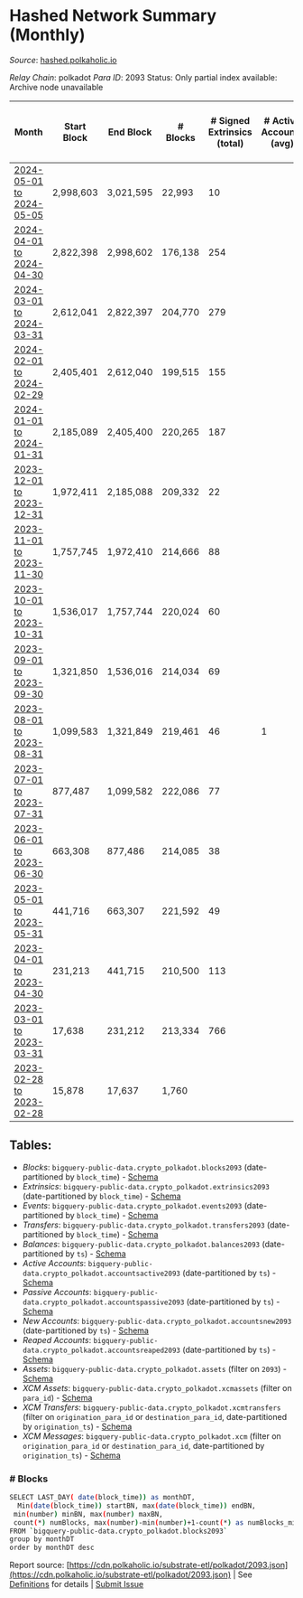 # Hashed Network Summary (Monthly)

_Source_: [hashed.polkaholic.io](https://hashed.polkaholic.io)

*Relay Chain*: polkadot
*Para ID*: 2093
Status: Only partial index available: Archive node unavailable


| Month | Start Block | End Block | # Blocks | # Signed Extrinsics (total) | # Active Accounts (avg) | # Addresses with Balances (max) | Issues |
| ----- | ----------- | --------- | -------- | --------------------------- | ----------------------- | ------------------------------- | ------ |
| [2024-05-01 to 2024-05-05](/polkadot/2093-hashed/2024-05-31.md) | 2,998,603 | 3,021,595 | 22,993 | 10 |  |  | -   |   
| [2024-04-01 to 2024-04-30](/polkadot/2093-hashed/2024-04-30.md) | 2,822,398 | 2,998,602 | 176,138 | 254 |  |  | - 67 (0.04%) |   
| [2024-03-01 to 2024-03-31](/polkadot/2093-hashed/2024-03-31.md) | 2,612,041 | 2,822,397 | 204,770 | 279 |  |  | - 5,587 (2.66%) |   
| [2024-02-01 to 2024-02-29](/polkadot/2093-hashed/2024-02-29.md) | 2,405,401 | 2,612,040 | 199,515 | 155 |  |  | - 7,125 (3.45%) |   
| [2024-01-01 to 2024-01-31](/polkadot/2093-hashed/2024-01-31.md) | 2,185,089 | 2,405,400 | 220,265 | 187 |  |  | - 47 (0.02%) |   
| [2023-12-01 to 2023-12-31](/polkadot/2093-hashed/2023-12-31.md) | 1,972,411 | 2,185,088 | 209,332 | 22 |  |  | - 3,346 (1.57%) |   
| [2023-11-01 to 2023-11-30](/polkadot/2093-hashed/2023-11-30.md) | 1,757,745 | 1,972,410 | 214,666 | 88 |  |  | -   |   
| [2023-10-01 to 2023-10-31](/polkadot/2093-hashed/2023-10-31.md) | 1,536,017 | 1,757,744 | 220,024 | 60 |  |  | - 1,704 (0.77%) |   
| [2023-09-01 to 2023-09-30](/polkadot/2093-hashed/2023-09-30.md) | 1,321,850 | 1,536,016 | 214,034 | 69 |  | 586 | - 133 (0.06%) |   
| [2023-08-01 to 2023-08-31](/polkadot/2093-hashed/2023-08-31.md) | 1,099,583 | 1,321,849 | 219,461 | 46 | 1 | 585 | - 2,806 (1.26%) |   
| [2023-07-01 to 2023-07-31](/polkadot/2093-hashed/2023-07-31.md) | 877,487 | 1,099,582 | 222,086 | 77 |  | 582 | - 10 (0.00%) |   
| [2023-06-01 to 2023-06-30](/polkadot/2093-hashed/2023-06-30.md) | 663,308 | 877,486 | 214,085 | 38 |  | 576 | - 94 (0.04%) |   
| [2023-05-01 to 2023-05-31](/polkadot/2093-hashed/2023-05-31.md) | 441,716 | 663,307 | 221,592 | 49 |  | 573 | -   |   
| [2023-04-01 to 2023-04-30](/polkadot/2093-hashed/2023-04-30.md) | 231,213 | 441,715 | 210,500 | 113 |  | 571 | - 3 (0.00%) |   
| [2023-03-01 to 2023-03-31](/polkadot/2093-hashed/2023-03-31.md) | 17,638 | 231,212 | 213,334 | 766 |  | 571 | - 241 (0.11%) |   
| [2023-02-28 to 2023-02-28](/polkadot/2093-hashed/2023-02-28.md) | 15,878 | 17,637 | 1,760 |  |  | 7 | -   |   

## Tables:

* _Blocks_: `bigquery-public-data.crypto_polkadot.blocks2093` (date-partitioned by `block_time`) - [Schema](/schema/balances.json)
* _Extrinsics_: `bigquery-public-data.crypto_polkadot.extrinsics2093` (date-partitioned by `block_time`) - [Schema](/schema/extrinsics.json)
* _Events_: `bigquery-public-data.crypto_polkadot.events2093` (date-partitioned by `block_time`) - [Schema](/schema/events.json)
* _Transfers_: `bigquery-public-data.crypto_polkadot.transfers2093` (date-partitioned by `block_time`) - [Schema](/schema/transfers.json)
* _Balances_: `bigquery-public-data.crypto_polkadot.balances2093` (date-partitioned by `ts`) - [Schema](/schema/balances.json)
* _Active Accounts_: `bigquery-public-data.crypto_polkadot.accountsactive2093` (date-partitioned by `ts`) - [Schema](/schema/accountsactive.json)
* _Passive Accounts_: `bigquery-public-data.crypto_polkadot.accountspassive2093` (date-partitioned by `ts`) - [Schema](/schema/accountspassive.json)
* _New Accounts_: `bigquery-public-data.crypto_polkadot.accountsnew2093` (date-partitioned by `ts`) - [Schema](/schema/accountsnew.json)
* _Reaped Accounts_: `bigquery-public-data.crypto_polkadot.accountsreaped2093` (date-partitioned by `ts`) - [Schema](/schema/accountsreaped.json)
* _Assets_: `bigquery-public-data.crypto_polkadot.assets` (filter on `2093`) - [Schema](/schema/assets.json)
* _XCM Assets_: `bigquery-public-data.crypto_polkadot.xcmassets` (filter on `para_id`) - [Schema](/schema/xcmassets.json)
* _XCM Transfers_: `bigquery-public-data.crypto_polkadot.xcmtransfers` (filter on `origination_para_id` or `destination_para_id`, date-partitioned by `origination_ts`) - [Schema](/schema/xcmtransfers.json)
* _XCM Messages_: `bigquery-public-data.crypto_polkadot.xcm` (filter on `origination_para_id` or `destination_para_id`, date-partitioned by `origination_ts`) - [Schema](/schema/xcm.json)

### # Blocks
```bash
SELECT LAST_DAY( date(block_time)) as monthDT,
  Min(date(block_time)) startBN, max(date(block_time)) endBN, 
 min(number) minBN, max(number) maxBN, 
 count(*) numBlocks, max(number)-min(number)+1-count(*) as numBlocks_missing 
FROM `bigquery-public-data.crypto_polkadot.blocks2093` 
group by monthDT 
order by monthDT desc
```


Report source: [https://cdn.polkaholic.io/substrate-etl/polkadot/2093.json](https://cdn.polkaholic.io/substrate-etl/polkadot/2093.json) | See [Definitions](/DEFINITIONS.md) for details | [Submit Issue](https://github.com/colorfulnotion/substrate-etl/issues)
